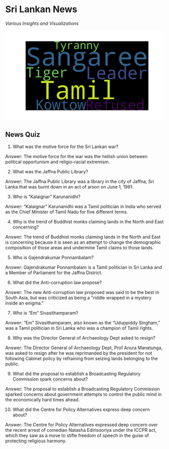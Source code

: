 
# Sri Lankan News

*Various Insights and Visualizations*

![wordcloud](media/wordcloud/wordcloud.latest.png)

## News Quiz

1. What was the motive force for the Sri Lankan war?

Answer: The motive force for the war was the hellish union between political opportunism and religio-racial extremism.

2. What was the Jaffna Public Library?

Answer: The Jaffna Public Library was a library in the city of Jaffna, Sri Lanka that was burnt down in an act of arson on June 1, 1981.

3. Who is “Kalaignar” Karunanidhi?

Answer: “Kalaignar” Karunanidhi was a Tamil politician in India who served as the Chief Minister of Tamil Nadu for five different terms.

4. Why is the trend of Buddhist monks claiming lands in the North and East concerning?

Answer: The trend of Buddhist monks claiming lands in the North and East is concerning because it is seen as an attempt to change the demographic composition of those areas and undermine Tamil claims to those lands.

5. Who is Gajendrakumar Ponnambalam?

Answer: Gajendrakumar Ponnambalam is a Tamil politician in Sri Lanka and a Member of Parliament for the Jaffna District.

6. What did the Anti-corruption law propose?

Answer: The new Anti-corruption law proposed was said to be the best in South Asia, but was criticized as being a "riddle wrapped in a mystery inside an enigma."

7. Who is “Em” Sivasithamparam?

Answer: “Em” Sivasithamparam, also known as the “Uduppiddy Singham,” was a Tamil politician in Sri Lanka who was a champion of Tamil rights.

8. Why was the Director General of Archaeology Dept asked to resign?

Answer: The Director General of Archaeology Dept, Prof Anura Manatunga, was asked to resign after he was reprimanded by the president for not following Cabinet policy by refraining from seizing lands belonging to the public.

9. What did the proposal to establish a Broadcasting Regulatory Commission spark concerns about?

Answer: The proposal to establish a Broadcasting Regulatory Commission sparked concerns about government attempts to control the public mind in the economically hard times ahead.

10. What did the Centre for Policy Alternatives express deep concern about?

Answer: The Centre for Policy Alternatives expressed deep concern over the recent arrest of comedian Natasha Edirisooriya under the ICCPR act, which they saw as a move to stifle freedom of speech in the guise of protecting religious harmony.



    